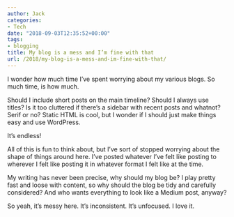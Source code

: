 ```yaml
---
author: Jack
categories:
- Tech
date: "2018-09-03T12:35:52+00:00"
tags:
- blogging
title: My blog is a mess and I’m fine with that
url: /2018/my-blog-is-a-mess-and-im-fine-with-that/
---
```

I wonder how much time I&#8217;ve spent worrying about my various blogs. So much time, is how much.

Should I include short posts on the main timeline? Should I always use titles? Is it too cluttered if there&#8217;s a sidebar with recent posts and whatnot? Serif or no? Static HTML is cool, but I wonder if I should just make things easy and use WordPress.

It&#8217;s endless!

All of this is fun to think about, but I&#8217;ve sort of stopped worrying about the shape of things around here. I&#8217;ve posted whatever I&#8217;ve felt like posting to wherever I felt like posting it in whatever format I felt like at the time.

My writing has never been precise, why should my blog be? I play pretty fast and loose with content, so why should the blog be tidy and carefully considered? And who wants everything to look like a Medium post, anyway?

So yeah, it&#8217;s messy here. It&#8217;s inconsistent. It&#8217;s unfocused. I love it.